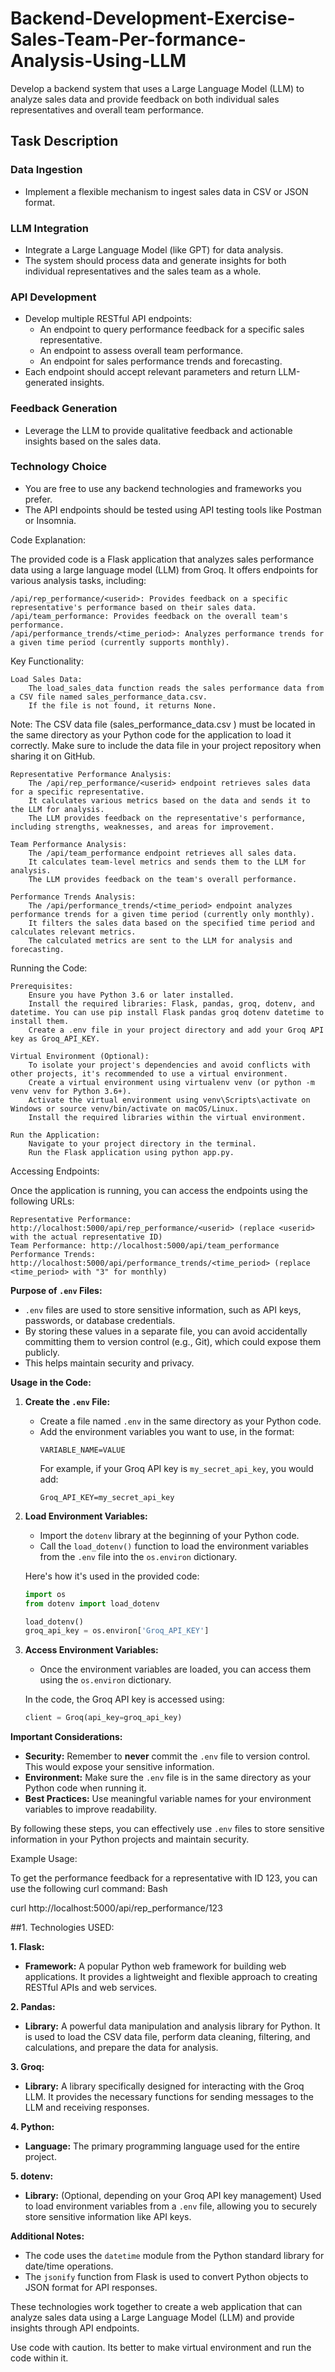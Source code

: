 # Backend-Development-Exercise-Sales-Team-Per-formance-Analysis-Using-LLM
 Develop a backend system that uses a Large Language Model (LLM) to analyze  sales data and provide feedback on both individual sales representatives and  overall team performance.

 ## Task Description

### Data Ingestion
* Implement a flexible mechanism to ingest sales data in CSV or JSON format.

### LLM Integration
* Integrate a Large Language Model (like GPT) for data analysis.
* The system should process data and generate insights for both individual representatives and the sales team as a whole.

### API Development
* Develop multiple RESTful API endpoints:
  * An endpoint to query performance feedback for a specific sales representative.
  * An endpoint to assess overall team performance.
  * An endpoint for sales performance trends and forecasting.
* Each endpoint should accept relevant parameters and return LLM-generated insights.

### Feedback Generation
* Leverage the LLM to provide qualitative feedback and actionable insights based on the sales data.

### Technology Choice
* You are free to use any backend technologies and frameworks you prefer.
* The API endpoints should be tested using API testing tools like Postman or Insomnia.


Code Explanation:

The provided code is a Flask application that analyzes sales performance data using a large language model (LLM) from Groq. It offers endpoints for various analysis tasks, including:

    /api/rep_performance/<userid>: Provides feedback on a specific representative's performance based on their sales data.
    /api/team_performance: Provides feedback on the overall team's performance.
    /api/performance_trends/<time_period>: Analyzes performance trends for a given time period (currently supports monthly).

Key Functionality:

    Load Sales Data:
        The load_sales_data function reads the sales performance data from a CSV file named sales_performance_data.csv.
        If the file is not found, it returns None.
Note: The CSV data file (sales_performance_data.csv
) must be located in the same directory as your Python code for the application to load it correctly. Make sure to include the data file in your project repository when sharing it on GitHub.
    
    Representative Performance Analysis:
        The /api/rep_performance/<userid> endpoint retrieves sales data for a specific representative.
        It calculates various metrics based on the data and sends it to the LLM for analysis.
        The LLM provides feedback on the representative's performance, including strengths, weaknesses, and areas for improvement.

    Team Performance Analysis:
        The /api/team_performance endpoint retrieves all sales data.
        It calculates team-level metrics and sends them to the LLM for analysis.
        The LLM provides feedback on the team's overall performance.

    Performance Trends Analysis:
        The /api/performance_trends/<time_period> endpoint analyzes performance trends for a given time period (currently only monthly).
        It filters the sales data based on the specified time period and calculates relevant metrics.
        The calculated metrics are sent to the LLM for analysis and forecasting.

Running the Code:

    Prerequisites:
        Ensure you have Python 3.6 or later installed.
        Install the required libraries: Flask, pandas, groq, dotenv, and datetime. You can use pip install Flask pandas groq dotenv datetime to install them.
        Create a .env file in your project directory and add your Groq API key as Groq_API_KEY.

    Virtual Environment (Optional):
        To isolate your project's dependencies and avoid conflicts with other projects, it's recommended to use a virtual environment.
        Create a virtual environment using virtualenv venv (or python -m venv venv for Python 3.6+).
        Activate the virtual environment using venv\Scripts\activate on Windows or source venv/bin/activate on macOS/Linux.
        Install the required libraries within the virtual environment.

    Run the Application:
        Navigate to your project directory in the terminal.
        Run the Flask application using python app.py.

Accessing Endpoints:

Once the application is running, you can access the endpoints using the following URLs:

    Representative Performance: http://localhost:5000/api/rep_performance/<userid> (replace <userid> with the actual representative ID)
    Team Performance: http://localhost:5000/api/team_performance
    Performance Trends: http://localhost:5000/api/performance_trends/<time_period> (replace <time_period> with "3" for monthly)


**Purpose of `.env` Files:**

- `.env` files are used to store sensitive information, such as API keys, passwords, or database credentials.
- By storing these values in a separate file, you can avoid accidentally committing them to version control (e.g., Git), which could expose them publicly.
- This helps maintain security and privacy.

**Usage in the Code:**

1. **Create the `.env` File:**
   - Create a file named `.env` in the same directory as your Python code.
   - Add the environment variables you want to use, in the format:
     ```
     VARIABLE_NAME=VALUE
     ```
     For example, if your Groq API key is `my_secret_api_key`, you would add:
     ```
     Groq_API_KEY=my_secret_api_key
     ```

2. **Load Environment Variables:**
   - Import the `dotenv` library at the beginning of your Python code.
   - Call the `load_dotenv()` function to load the environment variables from the `.env` file into the `os.environ` dictionary.

   Here's how it's used in the provided code:

   ```python
   import os
   from dotenv import load_dotenv

   load_dotenv()
   groq_api_key = os.environ['Groq_API_KEY']
   ```

3. **Access Environment Variables:**
   - Once the environment variables are loaded, you can access them using the `os.environ` dictionary.

   In the code, the Groq API key is accessed using:

   ```python
   client = Groq(api_key=groq_api_key)
   ```

**Important Considerations:**

- **Security:** Remember to **never** commit the `.env` file to version control. This would expose your sensitive information.
- **Environment:** Make sure the `.env` file is in the same directory as your Python code when running it.
- **Best Practices:** Use meaningful variable names for your environment variables to improve readability.

By following these steps, you can effectively use `.env` files to store sensitive information in your Python projects and maintain security.


Example Usage:

To get the performance feedback for a representative with ID 123, you can use the following curl command:
Bash

curl http://localhost:5000/api/rep_performance/123


##1. Technologies USED:

**1. Flask:**

- **Framework:** A popular Python web framework for building web applications. It provides a lightweight and flexible approach to creating RESTful APIs and web services.

**2. Pandas:**

- **Library:** A powerful data manipulation and analysis library for Python. It is used to load the CSV data file, perform data cleaning, filtering, and calculations, and prepare the data for analysis.

**3. Groq:**

- **Library:** A library specifically designed for interacting with the Groq LLM. It provides the necessary functions for sending messages to the LLM and receiving responses.

**4. Python:**

- **Language:** The primary programming language used for the entire project.

**5. dotenv:**

- **Library:** (Optional, depending on your Groq API key management) Used to load environment variables from a `.env` file, allowing you to securely store sensitive information like API keys.

**Additional Notes:**

- The code uses the `datetime` module from the Python standard library for date/time operations.
- The `jsonify` function from Flask is used to convert Python objects to JSON format for API responses.

These technologies work together to create a web application that can analyze sales data using a Large Language Model (LLM) and provide insights through API endpoints.

Use code with caution.
Its better to make virtual environment and run the code within it.
